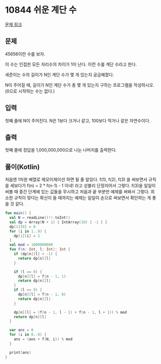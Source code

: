 # 10844 쉬운 계단 수

[문제 링크](https://www.acmicpc.net/problem/10844)

## 문제

45656이란 수를 보자.

이 수는 인접한 모든 자리수의 차이가 1이 난다. 이런 수를 계단 수라고 한다.

세준이는 수의 길이가 N인 계단 수가 몇 개 있는지 궁금해졌다.

N이 주어질 때, 길이가 N인 계단 수가 총 몇 개 있는지 구하는 프로그램을 작성하시오. (0으로 시작하는 수는 없다.)

## 입력

첫째 줄에 N이 주어진다. N은 1보다 크거나 같고, 100보다 작거나 같은 자연수이다.

## 출력

첫째 줄에 정답을 1,000,000,000으로 나눈 나머지를 출력한다.

## 풀이(Kotlin)

처음엔 1차원 배열로 메모이제이션 하면 될 줄 알았다. f(1), f(2), f(3) 을 써보면서 규칙을 세보다가 f(n) = 2 * f(n-1) - 1 이네!
라고 섣불리 단정지어서 그렇다. f(3)을 일일이 써볼 때 중간 단계에 있는 값들을 무시하고 처음과 끝 부분만 예제를 써봐서 그렇다.
최소한 규칙이 맞다는 확신이 들 때까지는 예제는 일일이 손으로 써보면서 확인하는 게 좋을 것 같다.

```kotlin
fun main() {
  val N = readLine()!!.toInt()
  val dp = Array(N + 1) { IntArray(10) { -1 } }
  dp[1][0] = 0
  for (i in 1..9) {
    dp[1][i] = 1
  }
  val mod = 1000000000
  fun f(n: Int, l: Int): Int {
    if (dp[n][l] > -1) {
      return dp[n][l]
    }

    if (l == 0) {
      dp[n][l] = f(n - 1, 1)
      return dp[n][l]
    }
    if (l == 9) {
      dp[n][l] = f(n - 1, 8)
      return dp[n][l]
    }

    dp[n][l] = (f(n - 1, l - 1) + f(n - 1, l + 1)) % mod
    return dp[n][l]
  }

  var ans = 0
  for (i in 0..9) {
    ans = (ans + f(N, i)) % mod
  }

  print(ans)
}
```
